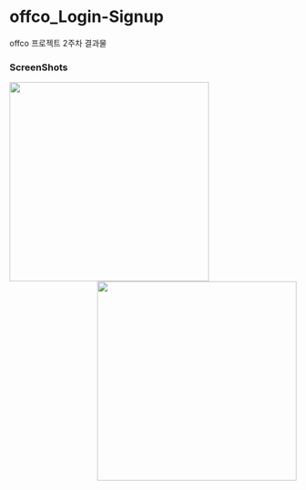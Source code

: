 # offco_Login-Signup
offco 프로젝트 2주차 결과물

### ScreenShots
<img src="https://user-images.githubusercontent.com/87973617/180594145-b7504ea0-1f69-45e5-a82e-a9d0eec5689e.png" width="350" height=auto align="left"/>
<img src="https://user-images.githubusercontent.com/87973617/180594195-af61dc6c-3412-4c2a-8cd4-d9ebd48e8dc0.png" width="350" height=auto align="right"/>

